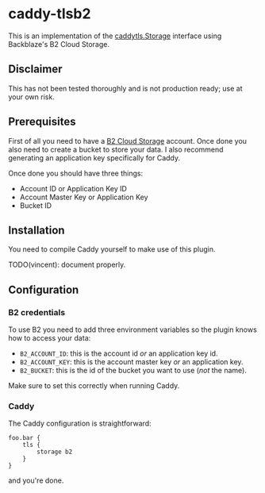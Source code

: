 # caddy-tlsb2

This is an implementation of the [caddytls.Storage](https://github.com/mholt/caddy/blob/master/caddytls/storage.go#L69) interface using Backblaze's B2 Cloud Storage.

## Disclaimer

This has not been tested thoroughly and is not production ready; use at your own risk.

## Prerequisites

First of all you need to have a [B2 Cloud Storage](https://www.backblaze.com/b2/cloud-storage.html) account. Once done you also need to create a bucket to store your data.
I also recommend generating an application key specifically for Caddy.

Once done you should have three things:

 * Account ID or Application Key ID
 * Account Master Key or Application Key
 * Bucket ID

## Installation

You need to compile Caddy yourself to make use of this plugin.

TODO(vincent): document properly.

## Configuration

### B2 credentials

To use B2 you need to add three environment variables so the plugin knows how to access your data:

 * `B2_ACCOUNT_ID`: this is the account id _or_ an application key id.
 * `B2_ACCOUNT_KEY`: this is the account master key _or_ an application key.
 * `B2_BUCKET`: this is the id of the bucket you want to use (_not_ the name).

Make sure to set this correctly when running Caddy.

### Caddy

The Caddy configuration is straightforward:

    foo.bar {
        tls {
            storage b2
        }
    }

and you're done.
